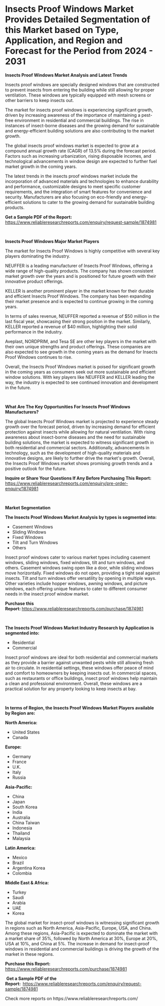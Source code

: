 <p><h1>Insects Proof Windows Market Provides Detailed Segmentation of this Market based on Type, Application, and Region and Forecast for the Period from 2024 - 2031</h1></p><p><strong>Insects Proof Windows Market Analysis and Latest Trends</strong></p>
<p><p>Insects proof windows are specially designed windows that are constructed to prevent insects from entering the building while still allowing for proper ventilation. These windows are typically equipped with mesh screens or other barriers to keep insects out.</p><p>The market for insects proof windows is experiencing significant growth, driven by increasing awareness of the importance of maintaining a pest-free environment in residential and commercial buildings. The rise in instances of insect-borne diseases and the growing demand for sustainable and energy-efficient building solutions are also contributing to the market growth.</p><p>The global insects proof windows market is expected to grow at a compound annual growth rate (CAGR) of 13.5% during the forecast period. Factors such as increasing urbanization, rising disposable incomes, and technological advancements in window design are expected to further fuel market growth in the coming years.</p><p>The latest trends in the insects proof windows market include the incorporation of advanced materials and technologies to enhance durability and performance, customizable designs to meet specific customer requirements, and the integration of smart features for convenience and security. Manufacturers are also focusing on eco-friendly and energy-efficient solutions to cater to the growing demand for sustainable building products.</p></p>
<p><strong>Get a Sample PDF of the Report:&nbsp;</strong> <a href="https://www.reliableresearchreports.com/enquiry/request-sample/1874981">https://www.reliableresearchreports.com/enquiry/request-sample/1874981</a></p>
<p>&nbsp;</p>
<p><strong>Insects Proof Windows Major Market Players</strong></p>
<p><p>The market for Insects Proof Windows is highly competitive with several key players dominating the industry. </p><p>NEUFFER is a leading manufacturer of Insects Proof Windows, offering a wide range of high-quality products. The company has shown consistent market growth over the years and is positioned for future growth with their innovative product offerings.</p><p>KELLER is another prominent player in the market known for their durable and efficient Insects Proof Windows. The company has been expanding their market presence and is expected to continue growing in the coming years.</p><p>In terms of sales revenue, NEUFFER reported a revenue of $50 million in the last fiscal year, showcasing their strong position in the market. Similarly, KELLER reported a revenue of $40 million, highlighting their solid performance in the industry.</p><p>Aveplast, NORDPRIM, and Tesa SE are other key players in the market with their own unique strengths and product offerings. These companies are also expected to see growth in the coming years as the demand for Insects Proof Windows continues to rise.</p><p>Overall, the Insects Proof Windows market is poised for significant growth in the coming years as consumers seek out more sustainable and efficient window solutions. With key players like NEUFFER and KELLER leading the way, the industry is expected to see continued innovation and development in the future.</p></p>
<p>&nbsp;</p>
<p><strong>What Are The Key Opportunities For Insects Proof Windows Manufacturers?</strong></p>
<p><p>The global Insects Proof Windows market is projected to experience steady growth over the forecast period, driven by increasing demand for efficient protection against insects while allowing for natural ventilation. With rising awareness about insect-borne diseases and the need for sustainable building solutions, the market is expected to witness significant growth in both residential and commercial sectors. Additionally, advancements in technology, such as the development of high-quality materials and innovative designs, are likely to further drive the market's growth. Overall, the Insects Proof Windows market shows promising growth trends and a positive outlook for the future.</p></p>
<p><strong>Inquire or Share Your Questions If Any Before Purchasing This Report:</strong> <a href="https://www.reliableresearchreports.com/enquiry/pre-order-enquiry/1874981">https://www.reliableresearchreports.com/enquiry/pre-order-enquiry/1874981</a></p>
<p>&nbsp;</p>
<p><strong>Market Segmentation</strong></p>
<p><strong>The Insects Proof Windows Market Analysis by types is segmented into:</strong></p>
<p><ul><li>Casement Windows</li><li>Sliding Windows</li><li>Fixed Windows</li><li>Tilt and Turn Windows</li><li>Others</li></ul></p>
<p><p>Insect proof windows cater to various market types including casement windows, sliding windows, fixed windows, tilt and turn windows, and others. Casement windows swing open like a door, while sliding windows move horizontally. Fixed windows do not open, providing a tight seal against insects. Tilt and turn windows offer versatility by opening in multiple ways. Other varieties include hopper windows, awning windows, and picture windows, each offering unique features to cater to different consumer needs in the insect proof window market.</p></p>
<p><strong>Purchase this Report:&nbsp;</strong><a href="https://www.reliableresearchreports.com/purchase/1874981">https://www.reliableresearchreports.com/purchase/1874981</a></p>
<p>&nbsp;</p>
<p><strong>The Insects Proof Windows Market Industry Research by Application is segmented into:</strong></p>
<p><ul><li>Residential</li><li>Commercial</li></ul></p>
<p><p>Insect proof windows are ideal for both residential and commercial markets as they provide a barrier against unwanted pests while still allowing fresh air to circulate. In residential settings, these windows offer peace of mind and comfort to homeowners by keeping insects out. In commercial spaces, such as restaurants or office buildings, insect proof windows help maintain a clean and professional environment. Overall, these windows are a practical solution for any property looking to keep insects at bay.</p></p>
<p>&nbsp;</p>
<p><strong>In terms of Region, the Insects Proof Windows Market Players available by Region are:</strong></p>
<p>
    <p> <strong> North America: </strong>
        <ul>
            <li>United States</li>
            <li>Canada</li>
        </ul>
        </p> 
    <p> <strong> Europe: </strong>
        <ul>
            <li>Germany</li>
            <li>France</li>
            <li>U.K.</li>
            <li>Italy</li>
            <li>Russia</li>
        </ul>
        </p> 
    <p> <strong> Asia-Pacific: </strong>
        <ul>
            <li>China</li>
            <li>Japan</li>
            <li>South Korea</li>
            <li>India</li>
            <li>Australia</li>
            <li>China Taiwan</li>
            <li>Indonesia</li>
            <li>Thailand</li>
            <li>Malaysia</li>
        </ul>
        </p> 
    <p> <strong> Latin America: </strong>
        <ul>
            <li>Mexico</li>
            <li>Brazil</li>
            <li>Argentina Korea</li>
            <li>Colombia</li>
        </ul>
        </p> 
    <p> <strong> Middle East & Africa: </strong>
        <ul>
            <li>Turkey</li>
            <li>Saudi</li>
            <li>Arabia</li>
            <li>UAE</li>
            <li>Korea</li>
        </ul>
    </p>
    </p>
<p><p>The global market for insect-proof windows is witnessing significant growth in regions such as North America, Asia-Pacific, Europe, USA, and China. Among these regions, Asia-Pacific is expected to dominate the market with a market share of 35%, followed by North America at 30%, Europe at 20%, USA at 10%, and China at 5%. The increase in demand for insect-proof windows in residential and commercial buildings is driving the growth of the market in these regions.</p></p>
<p><strong>Purchase this Report: </strong><a href="https://www.reliableresearchreports.com/purchase/1874981">https://www.reliableresearchreports.com/purchase/1874981</a></p>
<p>&nbsp;<strong>Get a Sample PDF of the Report:&nbsp;&nbsp;</strong><a href="https://www.reliableresearchreports.com/enquiry/request-sample/1874981">https://www.reliableresearchreports.com/enquiry/request-sample/1874981</a></p>
<p><strong></strong></p>
<p>Check more reports on https://www.reliableresearchreports.com/</p>